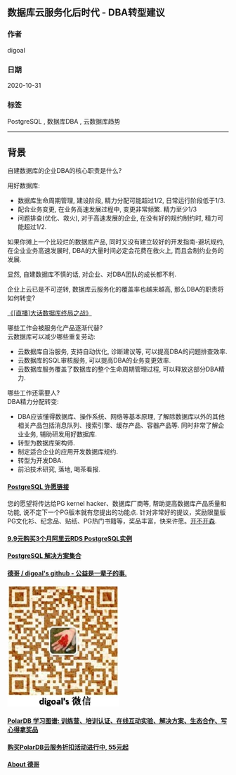## 数据库云服务化后时代 - DBA转型建议    
    
### 作者    
digoal    
    
### 日期    
2020-10-31    
    
### 标签    
PostgreSQL , 数据库DBA , 云数据库趋势     
    
----    
    
## 背景    
自建数据库的企业DBA的核心职责是什么?    
    
用好数据库:     
- 数据库生命周期管理, 建设阶段, 精力分配可能超过1/2, 日常运行阶段低于1/3.    
- 配合业务变更, 在业务高速发展过程中, 变更非常频繁. 精力至少1/3    
- 问题排查(优化、救火), 对于高速发展的企业, 在没有好的规约制约时, 精力可能超过1/2.     
    
如果你摊上一个比较烂的数据库产品, 同时又没有建立较好的开发指南-避坑规约, 在企业业务高速发展时, DBA的大量时间必定会花费在救火上, 而且会制约业务的发展.      
    
显然, 自建数据库不慎的话, 对企业、对DBA团队的成长都不利.     
    
企业上云已是不可逆转, 数据库云服务化的覆盖率也越来越高, 那么DBA的职责将如何转变?     
    
[《[直播]大话数据库终局之战》](../202009/20200926_03.md)      
    
哪些工作会被服务化产品逐渐代替?     
云数据库可以减少哪些重复劳动:    
- 云数据库自治服务, 支持自动优化, 诊断建议等, 可以提高DBA的问题排查效率.      
- 云数据库的SQL审核服务, 可以提高DBA的业务变更效率.      
- 云数据库服务覆盖了数据库的整个生命周期管理过程, 可以释放这部分DBA精力.      
    
哪些工作还需要人?    
DBA精力分配转变:     
- DBA应该懂得数据库、操作系统、网络等基本原理, 了解除数据库以外的其他相关产品包括消息队列、搜索引擎、缓存产品、容器产品等. 同时非常了解企业业务, 辅助研发用好数据库.    
- 转型为数据库架构师.      
- 制定适合企业的应用开发数据库规约.      
- 转型为开发DBA.      
- 前沿技术研究, 落地, 喝茶看报.      
    
  
#### [PostgreSQL 许愿链接](https://github.com/digoal/blog/issues/76 "269ac3d1c492e938c0191101c7238216")
您的愿望将传达给PG kernel hacker、数据库厂商等, 帮助提高数据库产品质量和功能, 说不定下一个PG版本就有您提出的功能点. 针对非常好的提议，奖励限量版PG文化衫、纪念品、贴纸、PG热门书籍等，奖品丰富，快来许愿。[开不开森](https://github.com/digoal/blog/issues/76 "269ac3d1c492e938c0191101c7238216").  
  
  
#### [9.9元购买3个月阿里云RDS PostgreSQL实例](https://www.aliyun.com/database/postgresqlactivity "57258f76c37864c6e6d23383d05714ea")
  
  
#### [PostgreSQL 解决方案集合](https://yq.aliyun.com/topic/118 "40cff096e9ed7122c512b35d8561d9c8")
  
  
#### [德哥 / digoal's github - 公益是一辈子的事.](https://github.com/digoal/blog/blob/master/README.md "22709685feb7cab07d30f30387f0a9ae")
  
  
![digoal's wechat](../pic/digoal_weixin.jpg "f7ad92eeba24523fd47a6e1a0e691b59")
  
  
#### [PolarDB 学习图谱: 训练营、培训认证、在线互动实验、解决方案、生态合作、写心得拿奖品](https://www.aliyun.com/database/openpolardb/activity "8642f60e04ed0c814bf9cb9677976bd4")
  
  
#### [购买PolarDB云服务折扣活动进行中, 55元起](https://www.aliyun.com/activity/new/polardb-yunparter?userCode=bsb3t4al "e0495c413bedacabb75ff1e880be465a")
  
  
#### [About 德哥](https://github.com/digoal/blog/blob/master/me/readme.md "a37735981e7704886ffd590565582dd0")
  
